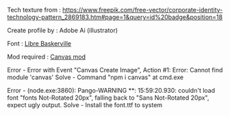 Tech texture from : https://www.freepik.com/free-vector/corporate-identity-technology-pattern_2869183.htm#page=1&query=id%20badge&position=18

Create profile by : Adobe Ai (illustrator)

Font : [Libre Baskerville](https://fonts.google.com/specimen/Libre+Baskerville)

Mod required : [Canvas mod](https://github.com/LeonZ2019/DBM/tree/master/mods)

Error - Error with Event "Canvas Create Image", Action #1: Error: Cannot find module 'canvas'
Solve - Command "npm i canvas" at cmd.exe

Error - (node.exe:3860): Pango-WARNING **: 15:59:20.930: couldn't load font "fonts Not-Rotated 20px", falling back to "Sans Not-Rotated 20px", expect ugly output.
Solve - Install the font.ttf to system
